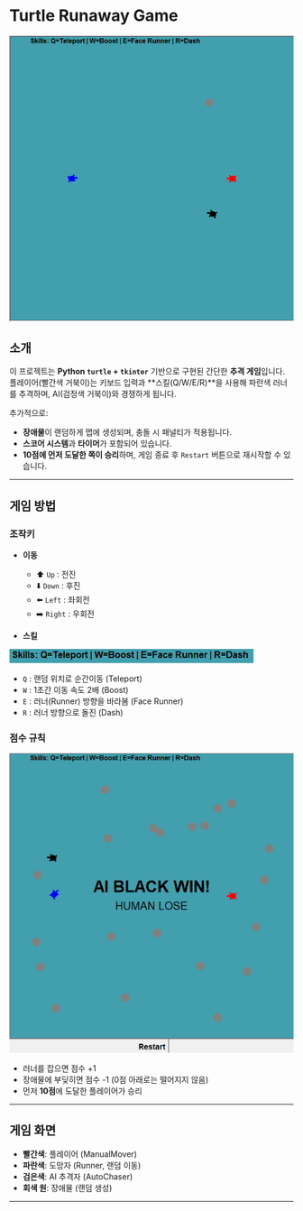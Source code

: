 # Turtle Runaway Game

![alt text](turtle_runaway.png)

## 소개
이 프로젝트는 **Python `turtle` + `tkinter`** 기반으로 구현된 간단한 **추격 게임**입니다.  
플레이어(빨간색 거북이)는 키보드 입력과 **스킬(Q/W/E/R)**을 사용해 파란색 러너를 추격하며, AI(검정색 거북이)와 경쟁하게 됩니다.  

추가적으로:
- **장애물**이 랜덤하게 맵에 생성되며, 충돌 시 패널티가 적용됩니다.
- **스코어 시스템**과 **타이머**가 포함되어 있습니다.
- **10점에 먼저 도달한 쪽이 승리**하며, 게임 종료 후 `Restart` 버튼으로 재시작할 수 있습니다.

---

## 게임 방법

### 조작키
- **이동**
  - ⬆️ `Up` : 전진
  - ⬇️ `Down` : 후진
  - ⬅️ `Left` : 좌회전
  - ➡️ `Right` : 우회전

- **스킬**

![alt text](skills.png)

  - `Q` : 랜덤 위치로 순간이동 (Teleport)
  - `W` : 1초간 이동 속도 2배 (Boost)
  - `E` : 러너(Runner) 방향을 바라봄 (Face Runner)
  - `R` : 러너 방향으로 돌진 (Dash)

### 점수 규칙
![alt text](end.png)

- 러너를 잡으면 점수 +1  
- 장애물에 부딪히면 점수 -1 (0점 아래로는 떨어지지 않음)  
- 먼저 **10점**에 도달한 플레이어가 승리  

---

## 게임 화면
- **빨간색**: 플레이어 (ManualMover)  
- **파란색**: 도망자 (Runner, 랜덤 이동)  
- **검은색**: AI 추격자 (AutoChaser)  
- **회색 원**: 장애물 (랜덤 생성)  


---
